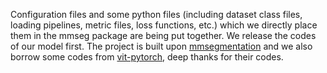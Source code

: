 Configuration files and some python files (including dataset class files, loading pipelines, metric files, loss functions, etc.) which we directly place them in the mmseg package are being put together. We release the codes of our model first. The project is built upon [mmsegmentation](https://github.com/open-mmlab/mmsegmentation) and we also borrow some codes from [vit-pytorch](https://github.com/lucidrains/vit-pytorch), deep thanks for their codes.
